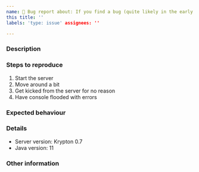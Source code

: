 ```yaml
---
name: 🐛 Bug report about: If you find a bug (quite likely in the early stages) with Krypton, you can report it like
this title: ''
labels: 'type: issue' assignees: ''

---
```


<!-- Before continuing, please make sure you are running the latest version. It can be found here: https://ci.kryptonmc.org/job/Krypton/lastSuccessfulBuild -->

### Description

<!-- Please describe your issue in as much detail as necessary. This will help is diagnose your issue more easily -->

### Steps to reproduce

<!-- Please list the steps you took to produce this bug -->

1. Start the server
2. Move around a bit
3. Get kicked from the server for no reason
4. Have console flooded with errors

### Expected behaviour

<!-- Please explain what you would expect to happen -->

### Details

<!-- Please give us some information on the software you're using to run Krypton and what version it is -->

* Server version: Krypton 0.7
* Java version: 11

<!-- Please also try to paste your logs to either pastebin, hastebin, or another form of paste service, to help us diagnose your issue -->

### Other information

<!-- If you think you have any other relevant details, please include them here -->
